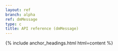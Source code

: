 ```yaml
---
layout: ref
branch: alpha
ref: dmMessage
type: c
title: API reference (dmMessage)
---
```

{% include anchor_headings.html html=content %}